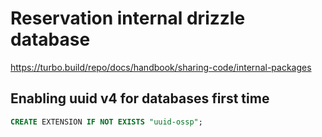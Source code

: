 # Reservation internal drizzle database

https://turbo.build/repo/docs/handbook/sharing-code/internal-packages

## Enabling uuid v4 for databases first time

```sql
CREATE EXTENSION IF NOT EXISTS "uuid-ossp";
```
